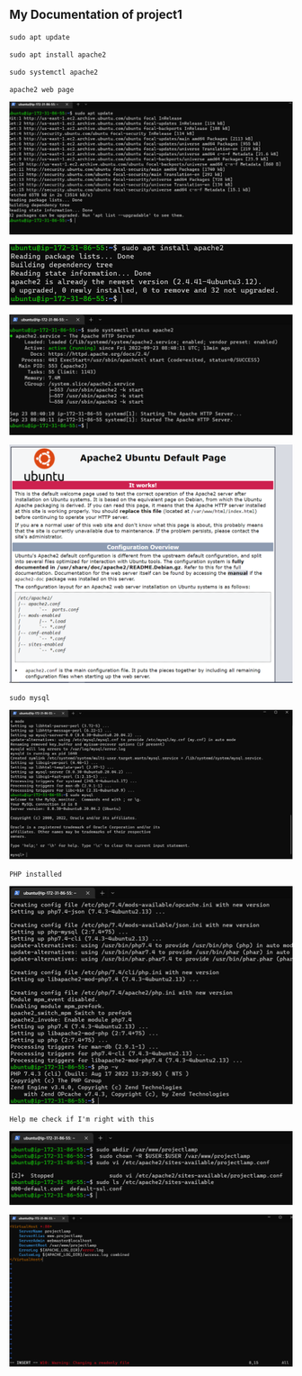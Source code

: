 ## My Documentation of project1

`sudo apt update`

`sudo apt install apache2`

`sudo systemctl apache2`

`apache2 web page`



![Sudo update](./images/sudo-update.png)

![Apache2 Installed](./images/apache2-installed.png)

![Apache Status](./images/apache-status.png)

![Apache web page](./images/Apache2.PNG)


`sudo mysql`

![Mysql installed](./images/sudo-mysql.png)

`PHP installed`

![PHP installed](./images/sudo-PHP.PNG)

`Help me check if I'm right with this`

![Virtual Host](./images/Virtual-Host.PNG)

![Host Error](./images/Host-error.png)






